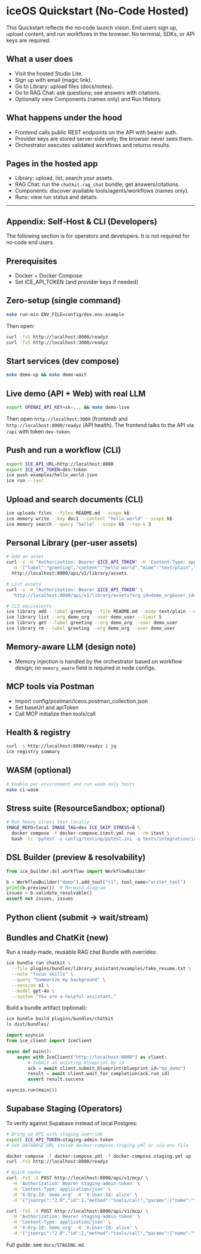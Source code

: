 # iceOS Quickstart (No‑Code Hosted)

This Quickstart reflects the no‑code launch vision. End users sign up, upload content, and run workflows in the browser. No terminal, SDKs, or API keys are required.

## What a user does
- Visit the hosted Studio Lite.
- Sign up with email (magic link).
- Go to Library: upload files (docs/notes).
- Go to RAG Chat: ask questions; see answers with citations.
- Optionally view Components (names only) and Run History.

## What happens under the hood
- Frontend calls public REST endpoints on the API with bearer auth.
- Provider keys are stored server‑side only; the browser never sees them.
- Orchestrator executes validated workflows and returns results.

## Pages in the hosted app
- Library: upload, list, search your assets.
- RAG Chat: run the `chatkit.rag_chat` bundle; get answers/citations.
- Components: discover available tools/agents/workflows (names only).
- Runs: view run status and details.

---

## Appendix: Self‑Host & CLI (Developers)

The following section is for operators and developers. It is not required for no‑code end users.

## Prerequisites
- Docker + Docker Compose
- Set ICE_API_TOKEN (and provider keys if needed)

## Zero-setup (single command)
```bash
make run-min ENV_FILE=config/dev.env.example
```
Then open:
```bash
curl -fsS http://localhost:8000/readyz
curl -fsS http://localhost:3000/readyz
```

## Start services (dev compose)
```bash
make demo-up && make demo-wait
```

## Live demo (API + Web) with real LLM
```bash
export OPENAI_API_KEY=sk-... && make demo-live
```
Then open `http://localhost:3000` (frontend) and `http://localhost:8000/readyz` (API health). The frontend talks to the API via `/api` with token `dev-token`.

## Push and run a workflow (CLI)
```bash
export ICE_API_URL=http://localhost:8000
export ICE_API_TOKEN=dev-token
ice push examples/hello_world.json
ice run --last
```

## Upload and search documents (CLI)
```bash
ice uploads files --files README.md --scope kb
ice memory write --key doc1 --content "hello world" --scope kb
ice memory search --query "hello" --scope kb --top-k 3
```

## Personal Library (per-user assets)
```bash
# Add an asset
curl -s -H "Authorization: Bearer $ICE_API_TOKEN" -H 'Content-Type: application/json' \
  -d '{"label":"greeting","content":"hello world","mime":"text/plain","org_id":"demo_org","user_id":"demo_user"}' \
  http://localhost:8000/api/v1/library/assets

# List assets
curl -s -H "Authorization: Bearer $ICE_API_TOKEN" \
  'http://localhost:8000/api/v1/library/assets?org_id=demo_org&user_id=demo_user&limit=5'

# CLI equivalents
ice library add --label greeting --file README.md --mime text/plain --org demo_org --user demo_user
ice library list --org demo_org --user demo_user --limit 5
ice library get --label greeting --org demo_org --user demo_user
ice library rm --label greeting --org demo_org --user demo_user
```

## Memory-aware LLM (design note)
- Memory injection is handled by the orchestrator based on workflow design; no `memory_aware` field is required in node configs.

## MCP tools via Postman
- Import config/postman/iceos.postman_collection.json
- Set baseUrl and apiToken
- Call MCP initialize then tools/call

## Health & registry
```bash
curl -s http://localhost:8000/readyz | jq
ice registry summary
```

## WASM (optional)
```bash
# Enable per environment and run wasm-only tests
make ci-wasm
```

## Stress suite (ResourceSandbox; optional)
```bash
# Run heavy stress test locally
IMAGE_REPO=local IMAGE_TAG=dev ICE_SKIP_STRESS=0 \
  docker compose -f docker-compose.itest.yml run --rm itest \
  bash -lc 'pytest -c config/testing/pytest.ini -q tests/integration/ice_orchestrator/test_resource_sandbox.py'
```

## DSL Builder (preview & resolvability)
```python
from ice_builder.dsl.workflow import WorkflowBuilder

b = WorkflowBuilder("demo").add_tool("t1", tool_name="writer_tool")
print(b.preview())  # Mermaid diagram
issues = b.validate_resolvable()
assert not issues, issues
```

## Python client (submit → wait/stream)
## Bundles and ChatKit (new)
Run a ready-made, reusable RAG chat Bundle with overrides:
```bash
ice bundle run chatkit \
  --file plugins/bundles/library_assistant/examples/fake_resume.txt \
  --note "focus skills" \
  --query "Summarize my background" \
  --session s1 \
  --model gpt-4o \
  --system "You are a helpful assistant."
```
Build a bundle artifact (optional):
```bash
ice bundle build plugins/bundles/chatkit
ls dist/bundles/
```
```python
import asyncio
from ice_client import IceClient

async def main():
    async with IceClient("http://localhost:8000") as client:
        # Submit an existing blueprint by id
        ack = await client.submit_blueprint(blueprint_id="bp_demo")
        result = await client.wait_for_completion(ack.run_id)
        assert result.success

asyncio.run(main())
```

## Supabase Staging (Operators)

To verify against Supabase instead of local Postgres:

```bash
# Bring up API with staging override
export ICE_API_TOKEN=staging-admin-token
# Set DATABASE_URL inside docker-compose.staging.yml or via env-file

docker compose -f docker-compose.yml -f docker-compose.staging.yml up -d api
curl -fsS http://localhost:8000/readyz

# Quick smoke
curl -fsS -X POST http://localhost:8000/api/v1/mcp/ \
  -H 'Authorization: Bearer staging-admin-token' \
  -H 'Content-Type: application/json' \
  -H 'X-Org-Id: demo_org' -H 'X-User-Id: alice' \
  -d '{"jsonrpc":"2.0","id":1,"method":"tools/call","params":{"name":"tool:memory_write_tool","arguments":{"inputs":{"key":"demo_key","content":"hello from staging","scope":"library"}}}}'

curl -fsS -X POST http://localhost:8000/api/v1/mcp/ \
  -H 'Authorization: Bearer staging-admin-token' \
  -H 'Content-Type: application/json' \
  -H 'X-Org-Id: demo_org' -H 'X-User-Id: alice' \
  -d '{"jsonrpc":"2.0","id":2,"method":"tools/call","params":{"name":"tool:memory_search_tool","arguments":{"inputs":{"query":"hello","scope":"library","limit":3}}}}'
```

Full guide: see `docs/STAGING.md`.
